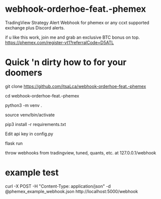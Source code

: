 # webhook-orderhoe-feat.-phemex
TradingView Strategy Alert Webhook for phemex or any ccxt supported exchange plus Discord alerts.

if u like this work, join me and grab an exclusive BTC bonus on top. https://phemex.com/register-vt1?referralCode=D5ATL


# Quick 'n dirty how to for your doomers


git clone https://github.com/itsaLca/webhook-orderhoe-feat.-phemex

cd webhook-orderhoe-feat.-phemex

python3 -m venv .

source venv/bin/activate

pip3 install -r requirements.txt

Edit api key in config.py

flask run

throw webhooks from tradingview, tuned, quants, etc. at 127.0.0.1/webhook 

# example test

curl -X POST -H "Content-Type: application/json" -d @phemex_example_webhook.json http://localhost:5000/webhook
